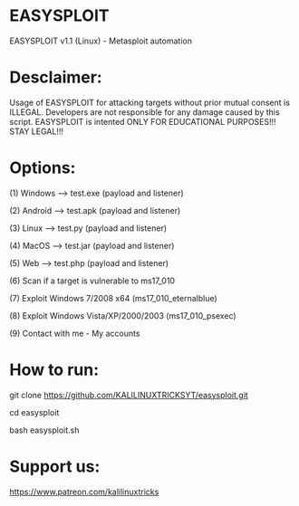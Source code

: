 # EASYSPLOIT
EASYSPLOIT v1.1 (Linux) - Metasploit automation

# Desclaimer:

 Usage of EASYSPLOIT for attacking targets without prior mutual consent is
 ILLEGAL. Developers are not responsible for any damage caused by this script.
 EASYSPLOIT is intented ONLY FOR EDUCATIONAL PURPOSES!!! STAY LEGAL!!! 
 
# Options:

(1) Windows --> test.exe (payload and listener) 

(2) Android --> test.apk (payload and listener)  

(3) Linux --> test.py (payload and listener) 

(4) MacOS --> test.jar (payload and listener)

(5) Web --> test.php (payload and listener)

(6) Scan if a target is vulnerable to ms17_010

(7) Exploit Windows 7/2008 x64 (ms17_010_eternalblue)

(8) Exploit Windows Vista/XP/2000/2003 (ms17_010_psexec)  

(9) Contact with me - My accounts

# How to run:

git clone https://github.com/KALILINUXTRICKSYT/easysploit.git
 
cd easysploit

bash easysploit.sh

# Support us: 

https://www.patreon.com/kalilinuxtricks
